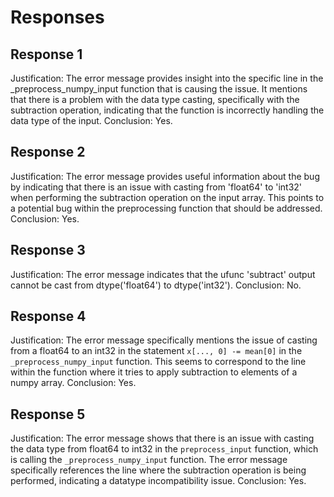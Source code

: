 # Responses
## Response 1
Justification: The error message provides insight into the specific line in the _preprocess_numpy_input function that is causing the issue. It mentions that there is a problem with the data type casting, specifically with the subtraction operation, indicating that the function is incorrectly handling the data type of the input.
Conclusion: Yes.

## Response 2
Justification: The error message provides useful information about the bug by indicating that there is an issue with casting from 'float64' to 'int32' when performing the subtraction operation on the input array. This points to a potential bug within the preprocessing function that should be addressed.
Conclusion: Yes.

## Response 3
Justification: The error message indicates that the ufunc 'subtract' output cannot be cast from dtype('float64') to dtype('int32').
Conclusion: No.

## Response 4
Justification: The error message specifically mentions the issue of casting from a float64 to an int32 in the statement `x[..., 0] -= mean[0]` in the `_preprocess_numpy_input` function. This seems to correspond to the line within the function where it tries to apply subtraction to elements of a numpy array.
Conclusion: Yes.

## Response 5
Justification: The error message shows that there is an issue with casting the data type from float64 to int32 in the `preprocess_input` function, which is calling the `_preprocess_numpy_input` function. The error message specifically references the line where the subtraction operation is being performed, indicating a datatype incompatibility issue.
Conclusion: Yes.

